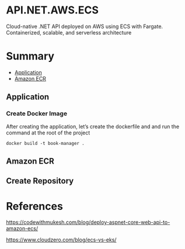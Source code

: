 # API.NET.AWS.ECS
Cloud-native .NET API deployed on AWS using ECS with Fargate. Containerized, scalable, and serverless architecture

# Summary
- [Application](#application)
- [Amazon ECR](#amazon-ecr)



## Application

### Create Docker Image
After creating the application, let’s create the dockerfile and and run the command at the root of the project

```
docker build -t book-manager .
```

## Amazon ECR

## Create Repository

# References
https://codewithmukesh.com/blog/deploy-aspnet-core-web-api-to-amazon-ecs/

https://www.cloudzero.com/blog/ecs-vs-eks/

